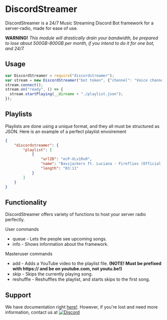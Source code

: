 # DiscordStreamer
DiscordStreamer is a 24/7 Music Streaming Discord Bot framework for a server-radio, made for ease of use.

**WARNING!** *This module will drastically drain your bandwidth, be prepared to lose about 500GB-800GB per month, if you intend to do it for one bot, and 24/7.*
## Usage 
```js
var DiscordStreamer = require("discordstreamer");
var stream = new DiscordStreamer("bot token", {"channel": "Voice channel ID", "feed", "Feed text channel ID", "masterUser": ["Your Discord user ID"]});
stream.connect();
stream.on("ready", () => {
  stream.startPlaying(__dirname + "./playlist.json");
});
```

## Playlists
Playlists are done using a unique format, and they all must be structured as JSON. Here is an example of a perfect playlist envoirement

```json
{
    "discordstreamer": {
        "playlist": [
            {
                "urlID": "ecP-XLv1Rv0",
                "name": "Bassjackers ft. Luciana - Fireflies (Official Music Video)",
                "length": "03:11"
            }
        ]
    }
}
```

## Functionality
DiscordStreamer offers variety of functions to host your server radio perfectly.

User commands
  - queue - Lets the people see upcoming songs.
  - info - Shows information about the framework.

Masteruser commands
  - add - Adds a YouTube video to the playlist file. **(NOTE! Must be prefixed with https:// and be on youtube.com, not youtu.be!)**
  - skip - Skips the currently playing song.
  - reshuffle - Reshuffles the playlist, and starts skips to the first song.

## Support
We have documentation right [here!](https://cernodile.com/docs/DiscordStreamer). However, if you're lost and need more information, contact us at
[![Discord](https://discordapp.com/api/guilds/256444503123034112/widget.png?style=banner2)](https://discord.gg/NQcgJzR)
